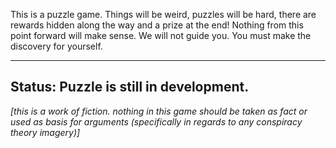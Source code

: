 This is a puzzle game. Things will be weird, puzzles will be hard, there are rewards hidden along the way and a prize at the end!
			Nothing from this point forward will make sense. We will not guide you. You must make the discovery for yourself.


---------------------------------------------------------------
<b>Status: Puzzle is still in development.</b>
---------------------------------------------------------------


<i>[this is a work of fiction. nothing in this game should be taken as fact or used as basis for arguments (specifically in regards to any conspiracy theory imagery)]</i>
